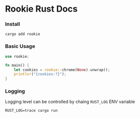 # Rookie Rust Docs

### Install
```console
cargo add rookie
```

### Basic Usage
```rust
use rookie;

fn main() {
    let cookies = rookie::chrome(None).unwrap();
    println!("{cookies:?}");
}
```

### Logging
Logging level can be controlled by chaing `RUST_LOG` ENV variable
```console
RUST_LOG=trace cargo run
```